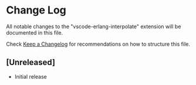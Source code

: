 # Change Log

All notable changes to the "vscode-erlang-interpolate" extension will be documented in this file.

Check [Keep a Changelog](http://keepachangelog.com/) for recommendations on how to structure this file.

## [Unreleased]

- Initial release